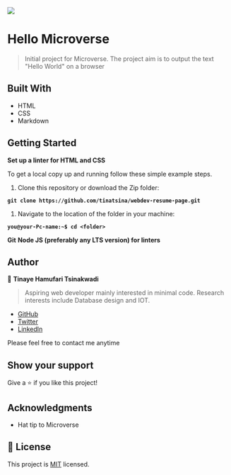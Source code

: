 ![](https://img.shields.io/badge/Microverse-blueviolet)

# Hello Microverse

> Initial project for Microverse. The project aim is to output the text "Hello World" on a browser

## Built With

- HTML
- CSS
- Markdown

## Getting Started

**Set up a linter for HTML and CSS**

To get a local copy up and running follow these simple example steps.

1. Clone this repository or download the Zip folder:

**``git clone https://github.com/tinatsina/webdev-resume-page.git``**

1. Navigate to the location of the folder in your machine:

**``you@your-Pc-name:~$ cd <folder>``**

**Git**
**Node JS (preferably any LTS version) for linters**

## Author

👤 **Tinaye Hamufari Tsinakwadi**

> Aspiring web developer mainly interested in minimal code. Research interests include Database design and IOT.

- [GitHub](https://github.com/githubhandle)
- [Twitter](https://twitter.com/twitterhandle)
- [LinkedIn](https://linkedin.com/in/linkedinhandle)

Please feel free to contact me anytime

## Show your support

Give a ⭐️ if you like this project!

## Acknowledgments

- Hat tip to Microverse

## 📝 License

This project is [MIT](./MIT.md) licensed.